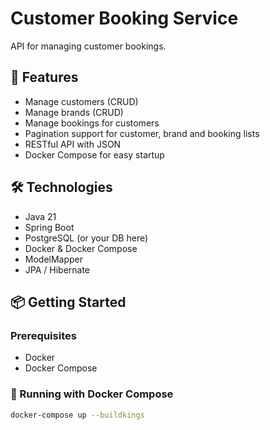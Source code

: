 # Customer Booking Service

API for managing customer bookings.

## 🚀 Features

- Manage customers (CRUD)
- Manage brands (CRUD)
- Manage bookings for customers
- Pagination support for customer, brand and booking lists
- RESTful API with JSON
- Docker Compose for easy startup

## 🛠️ Technologies

- Java 21
- Spring Boot
- PostgreSQL (or your DB here)
- Docker & Docker Compose
- ModelMapper
- JPA / Hibernate

## 📦 Getting Started

### Prerequisites

- Docker
- Docker Compose

### 🐳 Running with Docker Compose

```bash
docker-compose up --buildkings